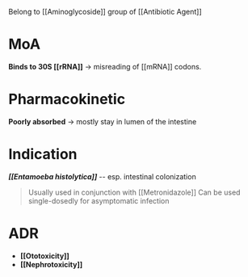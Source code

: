Belong to [[Aminoglycoside]] group of [[Antibiotic Agent]]

# MoA
**Binds to 30S [[rRNA]]** -> misreading of [[mRNA]] codons.

# Pharmacokinetic
**Poorly absorbed** -> mostly stay in lumen of the intestine

# Indication
***[[Entamoeba histolytica]]*** -- esp. intestinal colonization
> Usually used in conjunction with [[Metronidazole]]
> Can be used single-dosedly for asymptomatic infection
# ADR
- **[[Ototoxicity]]**
- **[[Nephrotoxicity]]**